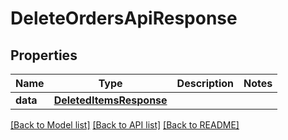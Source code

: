 # DeleteOrdersApiResponse

## Properties
Name | Type | Description | Notes
------------ | ------------- | ------------- | -------------
**data** | [**DeletedItemsResponse**](DeletedItemsResponse.md) |  | 

[[Back to Model list]](../README.md#documentation-for-models) [[Back to API list]](../README.md#documentation-for-api-endpoints) [[Back to README]](../README.md)


